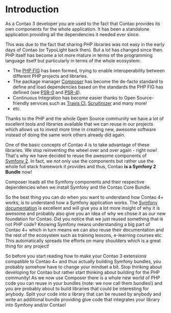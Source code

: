 # Introduction

As a Contao 3 developer you are used to the fact that Contao provides its own
components for the whole application. It has been a standalone application
providing all the dependencies it needed ever since.

This was due to the fact that sharing PHP libraries was not easy in the early
days of Contao (or TypoLight back then). But a lot has changed since then. PHP
itself has become a lot more mature in terms of the programming language itself
but particularly in terms of the whole ecosystem:

* The [PHP FIG](http://www.php-fig.org/) has been formed, trying to enable
interoperability between different PHP projects and libraries.
* The package manager [Composer](https://getcomposer.org/) has become the
de-facto standard to define and load dependencies based on the standards the
PHP FIG has defined (see [PSR-0](http://www.php-fig.org/psr/psr-0/) and
[PSR-4](http://www.php-fig.org/psr/psr-4/)).
* Continuous Integration has become easier thanks to Open Source-friendly
services such as [Travis CI](https://travis-ci.org/),
[Scruitinizer](https://scrutinizer-ci.com/) and many more!
* etc.

Thanks to the PHP and the whole Open Source community we have a lot of
excellent tools and libraries available that we can reuse in our projects which
allows us to invest more time in creating new, awesome software instead of
doing the same work others already did again.

One of the basic concepts of Contao 4 is to take advantage of these libraries.
We stop reinventing the wheel over and over again - right now! That's why we
have decided to reuse the awesome components of
[Symfony 2](http://symfony.com/). In fact, we not only use the components but
rather use the whole full stack framework it provides and thus, Contao
**is a Symfony 2 Bundle** now!

Composer loads all the Symfony components and their respective dependencies
when we install Symfony and the Contao Core Bundle.

So the best thing you can do when you want to understand how Contao 4+ works,
is to understand how a Symfony application works. The
[Symfony documentation](http://symfony.com/doc/current/index.html) is excellent
and will give you a lot more insight of why it is awesome and probably also
give you an idea of why we chose it as our new foundation for Contao.
Did you notice that we just reused something that is not PHP code? Knowing
Symfony means understanding a big part of Contao 4+ which in turn means we can
also reuse their documentation and the rest of the ecosystem such as training
lessons, e-learning courses etc. This automatically spreads the efforts on many
shoulders which is a great thing for any project!

So before you start reading how to make your Contao 3 extensions compatible to
Contao 4+ and thus actually building Symfony bundles, you probably somehow have
to change your mindset a bit.
Stop thinking about developing for Contao but rather start thinking about
building for the PHP community! As we now use Composer there is a whole new
world of PHP code you can reuse in your bundles
(note: we now call them bundles!) and you are probably about to build libraries
that could be interesting for anybody. Split your code into a library that can
be reused by anybody and write an additional bundle providing glue code that
integrates your library into Symfony and/or Contao!
